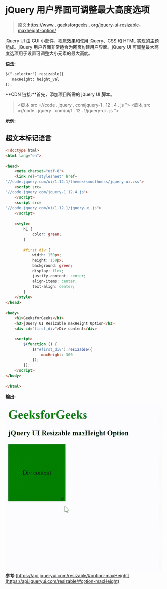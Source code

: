 # jQuery 用户界面可调整最大高度选项

> 原文:[https://www . geeksforgeeks . org/jquery-ui-resizable-maxheight-option/](https://www.geeksforgeeks.org/jquery-ui-resizable-maxheight-option/)

jQuery UI 由 GUI 小部件、视觉效果和使用 jQuery、CSS 和 HTML 实现的主题组成。jQuery 用户界面非常适合为网页构建用户界面。jQuery UI 可调整最大高度选项用于设置可调整大小元素的最大高度。

**语法:**

```html
$(".selector").resizable({
   maxHeight: height_val
});
```

**CDN 链接:**首先，添加项目所需的 jQuery UI 脚本。

> <link rel="”stylesheet”" href="”//code.jquery.com/ui/1.12.1/themes/smoothness/jquery-ui.css”">
> <脚本 src =//code . jquery . com/jquery-1 . 12 . 4 . js "></脚本>
> <脚本 src =//code . jquery . com/ui/1 . 12 . 1/jquery-ui . js "></脚本>

**示例:**

## 超文本标记语言

```html
<!doctype html>
<html lang="en">

<head>
    <meta charset="utf-8">
    <link rel="stylesheet" href=
"//code.jquery.com/ui/1.12.1/themes/smoothness/jquery-ui.css">
    <script src=
"//code.jquery.com/jquery-1.12.4.js">
    </script>
    <script src=
"//code.jquery.com/ui/1.12.1/jquery-ui.js">
    </script>

    <style>
        h1 {
            color: green;
        }

        #first_div {
            width: 150px;
            height: 150px;
            background: green;
            display: flex;
            justify-content: center;
            align-items: center;
            text-align: center;
        }
    </style>
</head>

<body>
    <h1>GeeksforGeeks</h1>
    <h3>jQuery UI Resizable maxHeight Option</h3>
    <div id="first_div">Div content</div>

    <script>
        $(function () {
            $("#first_div").resizable({
                maxHeight: 300
            });
        });
    </script>
</body>

</html>
```

**输出:**

![](img/5b92f419d2f9d145accfd7f7168116d6.png)
**参考:**[https://api.jqueryui.com/resizable/#option-maxHeight](https://api.jqueryui.com/resizable/#option-maxHeight)